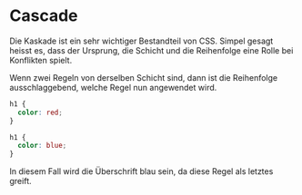 # Cascade

<show-structure depth="2" />

Die Kaskade ist ein sehr wichtiger Bestandteil von CSS. Simpel gesagt heisst es, dass der Ursprung, die Schicht und die Reihenfolge eine Rolle bei
Konflikten spielt.

Wenn zwei Regeln von derselben Schicht sind, dann ist die Reihenfolge ausschlaggebend, welche Regel nun angewendet wird.

```CSS
h1 {
  color: red;
}

h1 {
  color: blue;
}
```

In diesem Fall wird die Überschrift blau sein, da diese Regel als letztes greift.
